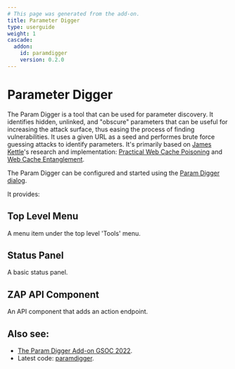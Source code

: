 ```yaml
---
# This page was generated from the add-on.
title: Parameter Digger
type: userguide
weight: 1
cascade:
  addon:
    id: paramdigger
    version: 0.2.0
---
```


# Parameter Digger

The Param Digger is a tool that can be used for parameter discovery. It identifies hidden, unlinked, and
"obscure" parameters that can be useful for increasing the attack surface, thus easing the process of
finding vulnerabilities. It uses a given URL as a seed and performes brute force guessing attacks to
identify parameters. It's primarily based on [James Kettle](https://twitter.com/albinowax)'s
research and implementation:
[Practical Web Cache Poisoning](https://portswigger.net/research/practical-web-cache-poisoning)
and [Web Cache Entanglement](https://portswigger.net/research/web-cache-entanglement).

The Param Digger can be configured and started using the [Param Digger dialog](/docs/desktop/addons/parameter-digger/dialog/).

It provides:

## Top Level Menu

A menu item under the top level 'Tools' menu.

## Status Panel

A basic status panel.

## ZAP API Component

An API component that adds an action endpoint.

## Also see:

* [The Param Digger Add-on GSOC 2022](/blog/2022-08-22-the-param-digger-addon/).
* Latest code: [paramdigger](https://github.com/zaproxy/zap-extensions/tree/main/addOns/paramdigger).
